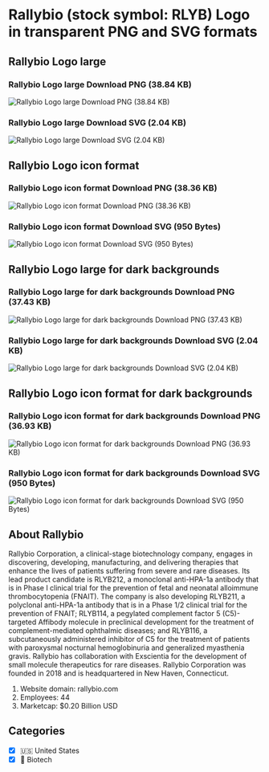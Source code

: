 # Rallybio (stock symbol: RLYB) Logo in transparent PNG and SVG formats

## Rallybio Logo large

### Rallybio Logo large Download PNG (38.84 KB)

![Rallybio Logo large Download PNG (38.84 KB)](/img/orig/RLYB_BIG-83f29b44.png)

### Rallybio Logo large Download SVG (2.04 KB)

![Rallybio Logo large Download SVG (2.04 KB)](/img/orig/RLYB_BIG-ad49ac51.svg)

## Rallybio Logo icon format

### Rallybio Logo icon format Download PNG (38.36 KB)

![Rallybio Logo icon format Download PNG (38.36 KB)](/img/orig/RLYB-4a2688d8.png)

### Rallybio Logo icon format Download SVG (950 Bytes)

![Rallybio Logo icon format Download SVG (950 Bytes)](/img/orig/RLYB-9a38b9a7.svg)

## Rallybio Logo large for dark backgrounds

### Rallybio Logo large for dark backgrounds Download PNG (37.43 KB)

![Rallybio Logo large for dark backgrounds Download PNG (37.43 KB)](/img/orig/RLYB_BIG.D-f663ae0d.png)

### Rallybio Logo large for dark backgrounds Download SVG (2.04 KB)

![Rallybio Logo large for dark backgrounds Download SVG (2.04 KB)](/img/orig/RLYB_BIG.D-67c1c57a.svg)

## Rallybio Logo icon format for dark backgrounds

### Rallybio Logo icon format for dark backgrounds Download PNG (36.93 KB)

![Rallybio Logo icon format for dark backgrounds Download PNG (36.93 KB)](/img/orig/RLYB.D-a22db615.png)

### Rallybio Logo icon format for dark backgrounds Download SVG (950 Bytes)

![Rallybio Logo icon format for dark backgrounds Download SVG (950 Bytes)](/img/orig/RLYB.D-d7f03f69.svg)

## About Rallybio

Rallybio Corporation, a clinical-stage biotechnology company, engages in discovering, developing, manufacturing, and delivering therapies that enhance the lives of patients suffering from severe and rare diseases. Its lead product candidate is RLYB212, a monoclonal anti-HPA-1a antibody that is in Phase I clinical trial for the prevention of fetal and neonatal alloimmune thrombocytopenia (FNAIT). The company is also developing RLYB211, a polyclonal anti-HPA-1a antibody that is in a Phase 1/2 clinical trial for the prevention of FNAIT; RLYB114, a pegylated complement factor 5 (C5)-targeted Affibody molecule in preclinical development for the treatment of complement-mediated ophthalmic diseases; and RLYB116, a subcutaneously administered inhibitor of C5 for the treatment of patients with paroxysmal nocturnal hemoglobinuria and generalized myasthenia gravis. Rallybio has collaboration with Exscientia for the development of small molecule therapeutics for rare diseases. Rallybio Corporation was founded in 2018 and is headquartered in New Haven, Connecticut.

1. Website domain: rallybio.com
2. Employees: 44
3. Marketcap: $0.20 Billion USD


## Categories
- [x] 🇺🇸 United States
- [x] 🧬 Biotech
